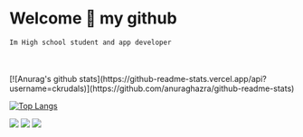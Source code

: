 # Welcome :wave: my github
```txt
Im High school student and app developer
```
<br>
<br>
   [![Anurag's github stats](https://github-readme-stats.vercel.app/api?username=ckrudals)](https://github.com/anuraghazra/github-readme-stats)

[![Top Langs](https://github-readme-stats.vercel.app/api/top-langs/?username=ckrudals&layout=compact)](https://github.com/anuraghazra/github-readme-stats)

<p><aligin="center">
   <img src="https://img.shields.io/badge/language-kotlin-blue?style"/>
    <img src="https://img.shields.io/badge/language-java-blue?style"/>
 <a href="https://hits.seeyoufarm.com"><img src="https://hits.seeyoufarm.com/api/count/incr/badge.svg?url=https%3A%2F%2Fgithub.com&count_bg=%2379C83D&title_bg=%23555555&icon=&icon_color=%23E7E7E7&title=hits&edge_flat=false"/></a></p>
